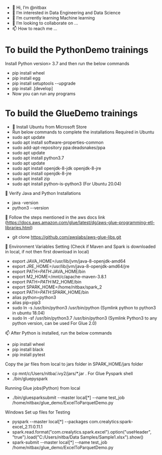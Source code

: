 - 👋 Hi, I’m @nitbax
- 👀 I’m interested in Data Engineering and Data Science
- 🌱 I’m currently learning Machine learning
- 💞️ I’m looking to collaborate on ...
- 📫 How to reach me ...

# To build the PythonDemo trainings

Install Python  version> 3.7 and then run the below commands
- pip install wheel
- pip install egg
- pip install setuptools --upgrade
- pip install .[develop]
- Now you can run any programs

# To build the GlueDemo trainings

- 👋 Install Ubuntu from Microsoft Store
- Run below commands to complete the installations Required in Ubuntu
- sudo apt update
- sudo apt install software-properties-common
- sudo add-apt-repository ppa:deadsnakes/ppa
- sudo apt update
- sudo apt install python3.7
- sudo apt update
- sudo apt install openjdk-8-jdk openjdk-8-jre
- sudo apt install openjdk-8-jre
- sudo apt install zip
- sudo apt install python-is-python3 (For Ubuntu 20.04)

🌱 Verify Java and Python Installations
- java -version
- python3 --version

🌱 Follow the steps mentioned in the aws docs link (https://docs.aws.amazon.com/glue/latest/dg/aws-glue-programming-etl-libraries.html)
- git clone https://github.com/awslabs/aws-glue-libs.git

💞️ Environment Variables Setting (Check if Maven and Spark is downloaded in local, if not then first download in local)
- export JAVA_HOME=/usr/lib/jvm/java-8-openjdk-amd64
- export JRE_HOME=/usr/lib/jvm/java-8-openjdk-amd64/jre
- export PATH=$PATH:$JAVA_HOME/bin
- export M2_HOME=/mnt/c/apache-maven-3.8.1
- export PATH=$PATH:$M2_HOME/bin
- export SPARK_HOME=/home/nitbax/spark_2
- export PATH=$PATH:$SPARK_HOME/bin
- alias python=python3
- alias pip=pip3
- sudo ln -s /usr/bin/python3 /usr/bin/python (Symlink python to python3 in ubuntu 18.04)
- sudo ln -sf /usr/bin/python3.7 /usr/bin/python3 (Symlink Python3 to any python version, can be used For Glue 2.0)

📫 After Python is installed, run the below commands
- pip install wheel
- pip install black
- pip install pytest

Copy the jar files from local to jars folder in SPARK_HOME/jars folder
- cp mnt/c/Users/nitba/.ivy2/jars/*.jar .
For Glue Pyspark shell
- ./bin/gluepyspark

Running Glue jobs(Python) from local
- ./bin/gluesparksubmit --master local[*] --name test_job /home/nitbax/glue_demo/ExcelToParquetDemo.py

Windows Set up files for Testing
- pyspark --master local[*] --packages com.crealytics:spark-excel_2.11:0.11.1
- spark.read.format("com.crealytics.spark.excel").option("useHeader", "true").load("C:/Users/nitba/Data Samples/Sample1.xlsx").show()
- spark-submit --master local[*] --name test_job /home/nitbax/glue_demo/ExcelToParquetDemo.py
<!---
nitbax/nitbax is a ✨ special ✨ repository because its `README.md` (this file) appears on your GitHub profile.
You can click the Preview link to take a look at your changes.
--->
